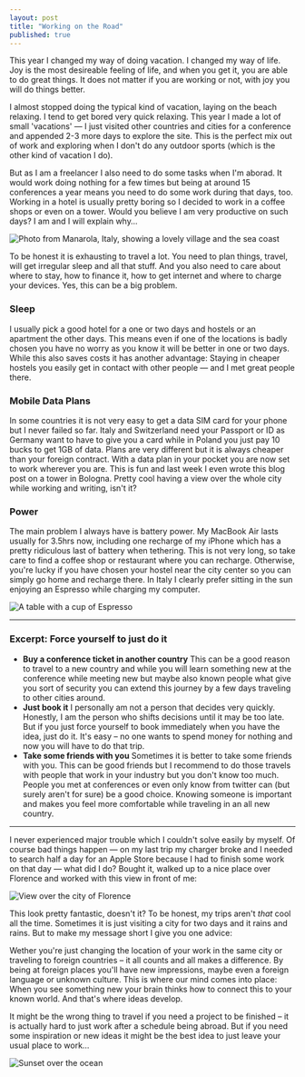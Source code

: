 ```yaml
---
layout: post
title: "Working on the Road"
published: true
---
```


This year I changed my way of doing vacation. I changed my way of life. Joy is the most desireable feeling of life, and when you get it, you are able to do great things. It does not matter if you are working or not, with joy you will do things better.

I almost stopped doing the typical kind of vacation, laying on the beach relaxing. I tend to get bored very quick relaxing. This year I made a lot of small 'vacations' &mdash; I just visited other countries and cities for a conference and appended 2-3 more days to explore the site. This is the perfect mix out of work and exploring when I don't do any outdoor sports (which is the other kind of vacation I do).

But as I am a freelancer I also need to do some tasks when I'm aborad. It would work doing nothing for a few times but being at around 15 conferences a year means you need to do some work during that days, too. Working in a hotel is usually pretty boring so I decided to work in a coffee shops or even on a tower. Would you believe I am very productive on such days? I am and I will explain why&hellip;

![Photo from Manarola, Italy, showing a lovely village and the sea coast](http://img.anselmhannemann.netdna-cdn.com/img/blog/20130920-Italy--web-20.jpg)

To be honest it is exhausting to travel a lot. You need to plan things, travel, will get irregular sleep and all that stuff. And you also need to care about where to stay, how to finance it, how to get internet and where to charge your devices. Yes, this can be a big problem.

### Sleep

I usually pick a good hotel for a one or two days and hostels or an apartment the other days. This means even if one of the locations is badly chosen you have no worry as you know it will be better in one or two days. While this also saves costs it has another advantage: Staying in cheaper hostels you easily get in contact with other people &mdash; and I met great people there.

### Mobile Data Plans

In some countries it is not very easy to get a data SIM card for your phone but I never failed so far. Italy and Switzerland need your Passport or ID as Germany want to have to give you a card while in Poland you just pay 10 bucks to get 1GB of data. Plans are very different but it is always cheaper than your foreign contract. With a data plan in your pocket you are now set to work wherever you are. This is fun and last week I even wrote this blog post on a tower in Bologna. Pretty cool having a view over the whole city while working and writing, isn't it?

### Power

The main problem I always have is battery power. My MacBook Air lasts usually for 3.5hrs now, including one recharge of my iPhone which has a pretty ridiculous last of battery when tethering. This is not very long, so take care to find a coffee shop or restaurant where you can recharge. Otherwise, you're lucky if you have chosen your hostel near the city center so you can simply go home and recharge there. In Italy I clearly prefer sitting in the sun enjoying an Espresso while charging my computer.

![A table with a cup of Espresso](http://img.anselmhannemann.netdna-cdn.com/img/blog/20130920-Italy--web-1.jpg)

----

### Excerpt: Force yourself to just do it

- **Buy a conference ticket in another country**
This can be a good reason to travel to a new country and while you will learn something new at the conference while meeting new but maybe also known people what give you sort of security you can extend this journey by a few days traveling to other cities around.
- **Just book it**
I personally am not a person that decides very quickly. Honestly, I am the person who shifts decisions until it may be too late. But if you just force yourself to book immediately when you have the idea, just do it. It's easy – no one wants to spend money for nothing and now you will have to do that trip.
- **Take some friends with you**
Sometimes it is better to take some friends with you. This can be good friends but I recommend to do those travels with people that work in your industry but you don't know too much. People you met at conferences or even only know from twitter can (but surely aren't for sure)  be a good choice. Knowing someone is important and makes you feel more comfortable while traveling in an all new country.

----

I never experienced major trouble which I couldn't solve easily by myself. Of course bad things happen &mdash; on my last trip my charger broke and I needed to search half a day for an Apple Store because I had to finish some work on that day &mdash; what did I do? Bought it, walked up to a nice place over Florence and worked with this view in front of me:

![View over the city of Florence](http://img.anselmhannemann.netdna-cdn.com/img/blog/20130920-Italy--web-28.jpg)

This look pretty fantastic, doesn't it? To be honest, my trips aren't _that_ cool all the time. Sometimes it is just visiting a city for two days and it rains and rains. But to make my message short I give you one advice:

Wether you're just changing the location of your work in the same city or traveling to foreign countries – it all counts and all makes a difference. By being at foreign places you'll have new impressions, maybe even a foreign language or unknown culture. This is where our mind comes into place: When you see something new your brain thinks how to connect this to your known world. And that's where ideas develop.

It might be the wrong thing to travel if you need a project to be finished – it is actually hard to just work after a schedule being abroad. But if you need some inspiration or new ideas it might be the best idea to just leave your usual place to work&hellip;

![Sunset over the ocean](http://img.anselmhannemann.netdna-cdn.com/img/blog/20130920-Italy--web-16.jpg)
